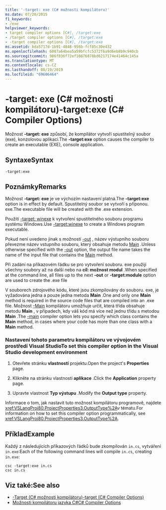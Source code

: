 ```yaml
---
title: '-target: exe (C# možnosti kompilátoru)'
ms.date: 07/20/2015
f1_keywords:
- /exe
helpviewer_keywords:
- target compiler options [C#], /target:exe
- /target compiler options [C#], /target:exe
- -target compiler options [C#], /target:exe
ms.assetid: bda5717d-1b91-4848-956b-fcf85c30e432
ms.openlocfilehash: 6087a64bea5a59bfcfc5372f6a9d6eb8b9c940cb
ms.sourcegitcommit: 986f836f72ef10876878bd6217174e41464c145a
ms.translationtype: MT
ms.contentlocale: cs-CZ
ms.lasthandoff: 08/19/2019
ms.locfileid: "69606464"
---
```

# <a name="-targetexe-c-compiler-options"></a><span data-ttu-id="faa8d-102">-target: exe (C# možnosti kompilátoru)</span><span class="sxs-lookup"><span data-stu-id="faa8d-102">-target:exe (C# Compiler Options)</span></span>
<span data-ttu-id="faa8d-103">Možnost **-target: exe** způsobí, že kompilátor vytvoří spustitelný soubor (exe), konzolovou aplikaci.</span><span class="sxs-lookup"><span data-stu-id="faa8d-103">The **-target:exe** option causes the compiler to create an executable (EXE), console application.</span></span>  
  
## <a name="syntax"></a><span data-ttu-id="faa8d-104">Syntaxe</span><span class="sxs-lookup"><span data-stu-id="faa8d-104">Syntax</span></span>  
  
```console  
-target:exe  
```  
  
## <a name="remarks"></a><span data-ttu-id="faa8d-105">Poznámky</span><span class="sxs-lookup"><span data-stu-id="faa8d-105">Remarks</span></span>  
 <span data-ttu-id="faa8d-106">Možnost **-target: exe** je ve výchozím nastavení platná.</span><span class="sxs-lookup"><span data-stu-id="faa8d-106">The **-target:exe** option is in effect by default.</span></span> <span data-ttu-id="faa8d-107">Spustitelný soubor se vytvoří s příponou. exe.</span><span class="sxs-lookup"><span data-stu-id="faa8d-107">The executable file will be created with the .exe extension.</span></span>  
  
 <span data-ttu-id="faa8d-108">Použití [-target: winexe](./target-winexe-compiler-option.md) k vytvoření spustitelného souboru programu systému Windows.</span><span class="sxs-lookup"><span data-stu-id="faa8d-108">Use [-target:winexe](./target-winexe-compiler-option.md) to create a Windows program executable.</span></span>  
  
 <span data-ttu-id="faa8d-109">Pokud není uvedeno jinak s možností [-out](./out-compiler-option.md) , název výstupního souboru převezme název vstupního souboru, který obsahuje metodu [Main](../../programming-guide/main-and-command-args/index.md) .</span><span class="sxs-lookup"><span data-stu-id="faa8d-109">Unless otherwise specified with the [-out](./out-compiler-option.md) option, the output file name takes the name of the input file that contains the [Main](../../programming-guide/main-and-command-args/index.md) method.</span></span>  
  
 <span data-ttu-id="faa8d-110">Při zadání na příkazovém řádku se pro vytvoření souboru. exe použijí všechny soubory až na další nebo na **cíl: možnost modul** .</span><span class="sxs-lookup"><span data-stu-id="faa8d-110">When specified at the command line, all files up to the next **-out** or **-target:module** option are used to create the .exe file</span></span>  
  
 <span data-ttu-id="faa8d-111">V souborech zdrojového kódu, které jsou zkompilovány do souboru. exe, je vyžadována jedna a pouze jedna metoda **Main** .</span><span class="sxs-lookup"><span data-stu-id="faa8d-111">One and only one **Main** method is required in the source code files that are compiled into an .exe file.</span></span> <span data-ttu-id="faa8d-112">Možnost [-Main](./main-compiler-option.md) kompilátoru umožňuje určit, která třída obsahuje metodu **Main** , v případech, kdy váš kód má více než jednu třídu s metodou **Main** .</span><span class="sxs-lookup"><span data-stu-id="faa8d-112">The [-main](./main-compiler-option.md) compiler option lets you specify which class contains the **Main** method, in cases where your code has more than one class with a **Main** method.</span></span>  
  
### <a name="to-set-this-compiler-option-in-the-visual-studio-development-environment"></a><span data-ttu-id="faa8d-113">Nastavení tohoto parametru kompilátoru ve vývojovém prostředí Visual Studio</span><span class="sxs-lookup"><span data-stu-id="faa8d-113">To set this compiler option in the Visual Studio development environment</span></span>  
  
1. <span data-ttu-id="faa8d-114">Otevřete stránku **vlastností** projektu.</span><span class="sxs-lookup"><span data-stu-id="faa8d-114">Open the project's **Properties** page.</span></span>  
  
2. <span data-ttu-id="faa8d-115">Klikněte na stránku vlastností **aplikace** .</span><span class="sxs-lookup"><span data-stu-id="faa8d-115">Click the **Application** property page.</span></span>  
  
3. <span data-ttu-id="faa8d-116">Upravte vlastnost **Typ výstupu** .</span><span class="sxs-lookup"><span data-stu-id="faa8d-116">Modify the **Output type** property.</span></span>  
  
 <span data-ttu-id="faa8d-117">Informace o tom, jak nastavit tuto možnost kompilátoru programově, najdete <xref:VSLangProj80.ProjectProperties3.OutputType%2A>v tématu.</span><span class="sxs-lookup"><span data-stu-id="faa8d-117">For information on how to set this compiler option programmatically, see <xref:VSLangProj80.ProjectProperties3.OutputType%2A>.</span></span>  
  
## <a name="example"></a><span data-ttu-id="faa8d-118">Příklad</span><span class="sxs-lookup"><span data-stu-id="faa8d-118">Example</span></span>  
 <span data-ttu-id="faa8d-119">Každý z následujících příkazových řádků bude zkompilován `in.cs`, vytváření `in.exe`:</span><span class="sxs-lookup"><span data-stu-id="faa8d-119">Each of the following command lines will compile `in.cs`, creating `in.exe`:</span></span>  
  
```console  
csc -target:exe in.cs  
csc in.cs  
```  
  
## <a name="see-also"></a><span data-ttu-id="faa8d-120">Viz také:</span><span class="sxs-lookup"><span data-stu-id="faa8d-120">See also</span></span>

- [<span data-ttu-id="faa8d-121">-Target (C# možnosti kompilátoru)</span><span class="sxs-lookup"><span data-stu-id="faa8d-121">-target (C# Compiler Options)</span></span>](./target-compiler-option.md)
- [<span data-ttu-id="faa8d-122">Možnosti kompilátoru jazyka C#</span><span class="sxs-lookup"><span data-stu-id="faa8d-122">C# Compiler Options</span></span>](./index.md)
